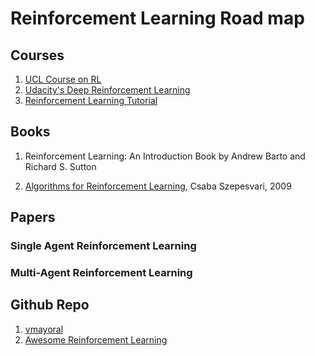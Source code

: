 # Reinforcement Learning Road map 

## Courses 
1. [UCL Course on RL](http://www0.cs.ucl.ac.uk/staff/d.silver/web/Teaching.html)
2. [Udacity's Deep Reinforcement Learning](https://www.udacity.com/course/deep-reinforcement-learning-nanodegree--nd893)
3. [Reinforcement Learning Tutorial](http://www.cse.unsw.edu.au/~cs9417ml/RL1/index.html)

## Books 

1. Reinforcement Learning: An Introduction
Book by Andrew Barto and Richard S. Sutton

2. [Algorithms for Reinforcement Learning](https://sites.ualberta.ca/~szepesva/papers/RLAlgsInMDPs.pdf), Csaba Szepesvari, 2009

## Papers 

### Single Agent Reinforcement Learning 

### Multi-Agent Reinforcement Learning 

## Github Repo

1. [vmayoral](https://github.com/vmayoral/basic_reinforcement_learning)
2. [Awesome Reinforcement Learning](https://github.com/aikorea/awesome-rl)

